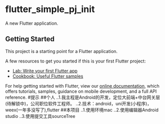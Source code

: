 # flutter_simple_pj_init

A new Flutter application.

## Getting Started

This project is a starting point for a Flutter application.

A few resources to get you started if this is your first Flutter project:

- [Lab: Write your first Flutter app](https://flutter.dev/docs/get-started/codelab)
- [Cookbook: Useful Flutter samples](https://flutter.dev/docs/cookbook)

For help getting started with Flutter, view our
[online documentation](https://flutter.dev/docs), which offers tutorials,
samples, guidance on mobile development, and a full API reference.
#提示
##个人
..1.我主程是Android的开发，定位大前端+中台网关层(待解锁中)，公司职位软件工程师。
..2.技术：android，uni开发(小程序)，weex(一年多没写了),flutter
##本项目
..1.使用环境mac
..2.使用编辑器Android studio
..3.使用提交工具sourceTree
